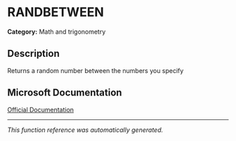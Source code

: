 # RANDBETWEEN

**Category:** Math and trigonometry

## Description
Returns a random number between the numbers you specify

## Microsoft Documentation
[Official Documentation](https://support.microsoft.com//en-us/office/randbetween-function-4cc7f0d1-87dc-4eb7-987f-a469ab381685)

---
*This function reference was automatically generated.*
